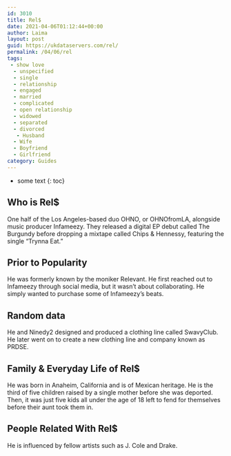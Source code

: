 ```yaml
---
id: 3010
title: Rel$
date: 2021-04-06T01:12:44+00:00
author: Laima
layout: post
guid: https://ukdataservers.com/rel/
permalink: /04/06/rel
tags:
 - show love
  - unspecified
  - single
  - relationship
  - engaged
  - married
  - complicated
  - open relationship
  - widowed
  - separated
  - divorced
   - Husband
  - Wife
  - Boyfriend
  - Girlfriend
category: Guides
---
```


* some text
{: toc}


## Who is Rel$
                  
                  
                  
One half of the Los Angeles-based duo OHNO, or OHNOfromLA, alongside music producer Infameezy. They released a digital EP debut called The Burgundy before dropping a mixtape called Chips & Hennessy, featuring the single &#8220;Trynna Eat.&#8221;
                  
              
            
              
            
                
                
                
## Prior to Popularity
                  
                  
                  
He was formerly known by the moniker Relevant. He first reached out to Infameezy through social media, but it wasn&#8217;t about collaborating. He simply wanted to purchase some of Infameezy&#8217;s beats.
                  
              
            
              
            
                
                
                
## Random data
                  
                  
                  
He and Ninedy2 designed and produced a clothing line called SwavyClub. He later went on to create a new clothing line and company known as PRDSE.
                  
              
            
              
            
                
                
                
## Family & Everyday Life of Rel$
                  
                  
                  
He was born in Anaheim, California and is of Mexican heritage. He is the third of five children raised by a single mother before she was deported. Then, it was just five kids all under the age of 18 left to fend for themselves before their aunt took them in.
                  
              
            
              
            
                
                
                
## People Related With Rel$
                  
                  
                  
He is influenced by fellow artists such as J. Cole and Drake.
                  
              
            
              
            
                
              
            
              
              
            
            
              
            
          
          
          